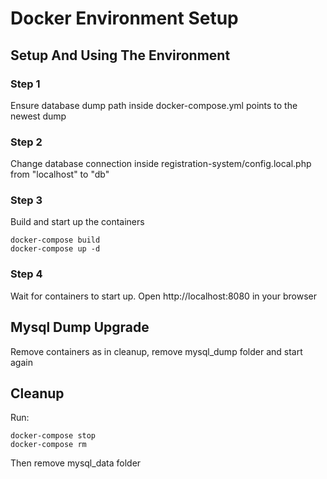 # Docker Environment Setup

## Setup And Using The Environment

### Step 1
Ensure database dump path inside docker-compose.yml points to the newest dump

### Step 2
Change database connection inside
registration-system/config.local.php
from "localhost" to "db"

### Step 3
Build and start up the containers
```
docker-compose build
docker-compose up -d
```

### Step 4
Wait for containers to start up.
Open http://localhost:8080 in your browser

## Mysql Dump Upgrade
Remove containers as in cleanup, remove mysql_dump folder and start again

## Cleanup
Run:
```
docker-compose stop
docker-compose rm
```
Then remove mysql_data folder

